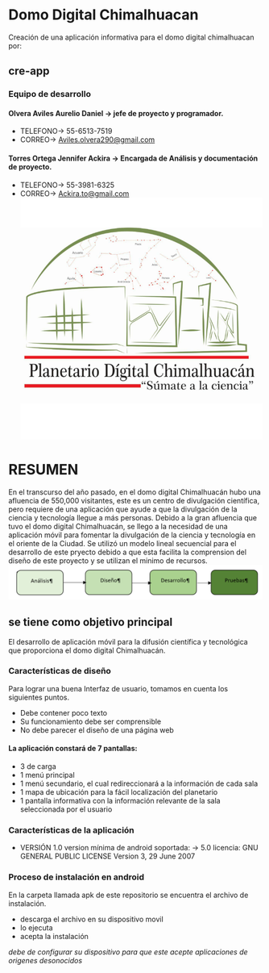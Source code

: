 # Domo Digital Chimalhuacan
Creación de una aplicación informativa para el domo digital chimalhuacan por:
## cre-app
### Equipo de desarrollo
#### Olvera Aviles Aurelio Daniel -> jefe de proyecto y programador.
* TELEFONO-> 55-6513-7519
* CORREO-> Aviles.olvera290@gmail.com      
#### Torres Ortega Jennifer Ackira -> Encargada de Análisis y documentación de proyecto.
* TELEFONO-> 55-3981-6325
* CORREO-> Ackira.to@gmail.com 
![alt text](https://github.com/ackira/App_Domo/blob/master/pDchi.png)
# RESUMEN
En el transcurso del año pasado, en el domo digital Chimalhuacán hubo una afluencia de 550,000 visitantes, este es un centro de divulgación científica, pero requiere de una aplicación que ayude a que la divulgación de la ciencia y tecnología llegue a más personas.
Debido a la gran afluencia que tuvo el domo digital Chimalhuacán, se llego a la necesidad de una aplicación móvil para fomentar la divulgación de la ciencia y tecnología en el oriente de la Ciudad.
Se utilizó un modelo lineal secuencial para el desarrollo de este pryecto debido a que esta facilita la comprension del diseño de este proyecto y se utilizan el minimo de recursos.
![alt text](https://github.com/ackira/App_Domo/blob/master/MODELO%20LINEAL%20SECUNCIAL.png)
## se tiene como objetivo principal 
El desarrollo de aplicación móvil para la difusión científica y tecnológica que proporciona el domo digital Chimalhuacán.
### Características de diseño
Para lograr una buena Interfaz de usuario, tomamos en cuenta los siguientes puntos.
-	Debe contener poco texto
-	Su funcionamiento debe ser comprensible
-	No debe parecer el diseño de una página web
#### La aplicación constará de 7 pantallas:
-	3 de carga
-	1 menú principal
-	1 menú secundario, el cual redireccionará a la información de cada sala
-	1 mapa de ubicación para la fácil localización del planetario
-	1 pantalla informativa con la información relevante de la sala seleccionada por el usuario
### Características de la aplicación
* VERSIÓN 1.0
version mínima de android soportada: 
-> 5.0
licencia: GNU GENERAL PUBLIC LICENSE Version 3, 29 June 2007
### Proceso de instalación en android
En la carpeta llamada apk de este repositorio se encuentra el archivo de instalación.
- descarga el archivo en su dispositivo movil
- lo ejecuta
- acepta la instalación

*debe de configurar su dispositivo para que este acepte aplicaciones de origenes desonocidos* 
